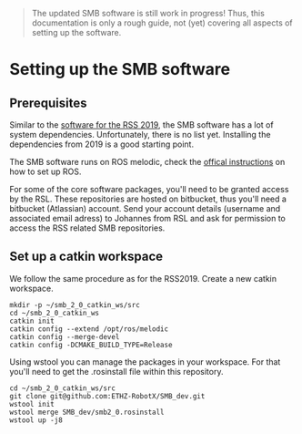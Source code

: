 > The updated SMB software is still work in progress! Thus, this documentation is only a rough guide, not (yet) covering all aspects of setting up the software.

# Setting up the SMB software
## Prerequisites
Similar to the [software for the RSS 2019](https://github.com/ethz-asl/eth_supermegabot/blob/master/doc/software_setup.md), the SMB software has a lot of system dependencies.
Unfortunately, there is no list yet. Installing the dependencies from 2019 is a good starting point.

The SMB software runs on ROS melodic, check the [offical instructions](http://wiki.ros.org/melodic/Installation/Ubuntu) on how to set up ROS.

For some of the core software packages, you'll need to be granted access by the RSL. These repositories are hosted on bitbucket, thus you'll need a bitbucket (Atlassian) account. 
Send your account details (username and associated email adress) to Johannes from RSL and ask for permission to access the RSS related SMB repositories.

## Set up a catkin workspace
We follow the same procedure as for the RSS2019.
Create a new catkin workspace.
```
mkdir -p ~/smb_2_0_catkin_ws/src
cd ~/smb_2_0_catkin_ws
catkin init
catkin config --extend /opt/ros/melodic
catkin config --merge-devel
catkin config -DCMAKE_BUILD_TYPE=Release
```

Using wstool you can manage the packages in your workspace. For that you'll need to get the .rosinstall file within this repository.
```
cd ~/smb_2_0_catkin_ws/src
git clone git@github.com:ETHZ-RobotX/SMB_dev.git
wstool init
wstool merge SMB_dev/smb2_0.rosinstall
wstool up -j8
```
